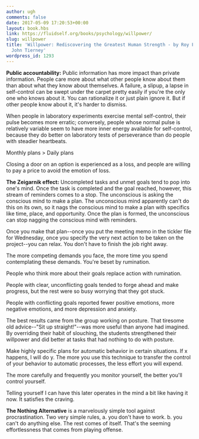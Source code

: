 ```yaml
---
author: ugh
comments: false
date: 2017-05-09 17:20:53+00:00
layout: book.hbs
link: https://fluidself.org/books/psychology/willpower/
slug: willpower
title: 'Willpower: Rediscovering the Greatest Human Strength - by Roy F. Baumeister,
  John Tierney'
wordpress_id: 1293
---
```


**Public accountability:** Public information has more impact than private information. People care more about what other people know about them than about what they know about themselves. A failure, a slipup, a lapse in self-control can be swept under the carpet pretty easily if you're the only one who knows about it. You can rationalize it or just plain ignore it. But if other people know about it, it's harder to dismiss.

When people in laboratory experiments exercise mental self-control, their pulse becomes more erratic; conversely, people whose normal pulse is relatively variable seem to have more inner energy available for self-control, because they do better on laboratory tests of perseverance than do people with steadier heartbeats.

Monthly plans > Daily plans

Closing a door on an option is experienced as a loss, and people are willing to pay a price to avoid the emotion of loss.

**The Zeigarnik effect:** Uncompleted tasks and unmet goals tend to pop into one's mind. Once the task is completed and the goal reached, however, this stream of reminders comes to a stop. The unconscious is asking the conscious mind to make a plan. The unconscious mind apparently can't do this on its own, so it nags the conscious mind to make a plan with specifics like time, place, and opportunity. Once the plan is formed, the unconscious can stop nagging the conscious mind with reminders.

Once you make that plan--once you put the meeting memo in the tickler file for Wednesday, once you specify the very next action to be taken on the project--you can relax. You don't have to finish the job right away.

The more competing demands you face, the more time you spend contemplating these demands. You're beset by rumination.

People who think more about their goals replace action with rumination.

People with clear, unconflicting goals tended to forge ahead and make progress, but the rest were so busy worrying that they got stuck.

People with conflicting goals reported fewer positive emotions, more negative emotions, and more depression and anxiety.

The best results came from the group working on posture. That tiresome old advice--"Sit up straight!"--was more useful than anyone had imagined. By overriding their habit of slouching, the students strengthened their willpower and did better at tasks that had nothing to do with posture.

Make highly specific plans for automatic behavior in certain situations. If x happens, I will do y. The more you use this technique to transfer the control of your behavior to automatic processes, the less effort you will expend.

The more carefully and frequently you monitor yourself, the better you'll control yourself.

Telling yourself I can have this later operates in the mind a bit like having it now. It satisfies the craving.

**The Nothing Alternative** is a marvelously simple tool against procrastination. Two very simple rules, a. you don't have to work. b. you can't do anything else. The rest comes of itself. That's the seeming effortlessness that comes from playing offense.
